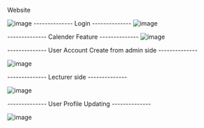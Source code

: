 Website

![image](https://github.com/user-attachments/assets/69e4940e-7aa8-4ea1-ad8b-98500cc24e90)
-------------- Login --------------
![image](https://github.com/user-attachments/assets/eea53953-404f-4dc9-aca3-3c98f3abe47c)

-------------- Calender Feature --------------
![image](https://github.com/user-attachments/assets/ae5929a2-105e-4478-bd2a-f386a5640020)

-------------- User Account Create from admin side --------------

![image](https://github.com/user-attachments/assets/fc6db77e-040a-4841-b870-3195cb63a25a)

-------------- Lecturer side --------------

![image](https://github.com/user-attachments/assets/3a389c5a-f5c5-4a7a-bc32-55db6d9cacc7)

-------------- User Profile Updating --------------

![image](https://github.com/user-attachments/assets/e3d7a99c-8b6c-44e8-ad7d-b886de73b42e)
